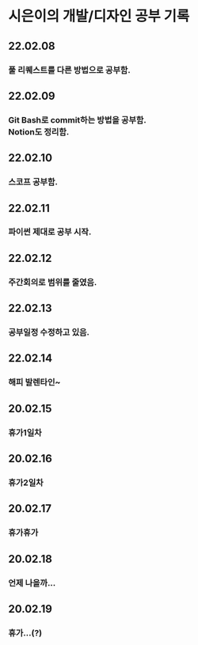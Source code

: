 <h1>시은이의 개발/디자인 공부 기록
<h2>22.02.08</h2>
<h3>풀 리퀘스트를 다른 방법으로 공부함.</h3>

<h2>22.02.09</h2>
<h3>Git Bash로 commit하는 방법을 공부함.<br>
Notion도 정리함.</h3>

<h2>22.02.10</h2>
<h3>스코프 공부함.</h3>

<h2>22.02.11</h2>
<h3>파이썬 제대로 공부 시작.</h3>

<h2>22.02.12</h2>
<h3>주간회의로 범위를 줄였음.</h3>

<h2>22.02.13</h2>
<h3>공부일정 수정하고 있음.</h3>

<h2>22.02.14</h2>
<h3>해피 발렌타인~</h3>

<h2>20.02.15</h2>
<h3>휴가1일차</h3>

<h2>20.02.16</h2>
<h3>휴가2일차</h3>

<h2>20.02.17</h2>
<h3>휴가휴가</h3>

<h2>20.02.18</h2>
<h3>언제 나을까...</h3>

<h2>20.02.19</h2>
<h3>휴가...(?)</h3>